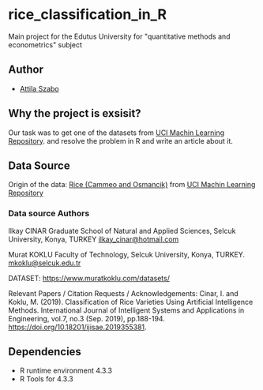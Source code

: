 # rice_classification_in_R
Main project for the Edutus University for "quantitative methods and econometrics" subject

## Author
- [Attila Szabo](https://github.com/Tailor993)

## Why the project is exsisit?
Our task was to get one of the datasets from [UCI Machin Learning Repository](https://archive.ics.uci.edu/).  and resolve the problem in R and write an article about it.

## Data Source
Origin of the data: [Rice (Cammeo and Osmancik)](https://archive.ics.uci.edu/dataset/545/rice+cammeo+and+osmancik) from [UCI Machin Learning Repository](https://archive.ics.uci.edu/)

### Data source Authors
Ilkay CINAR
Graduate School of Natural and Applied Sciences, 
Selcuk University, Konya, TURKEY
ilkay_cinar@hotmail.com

Murat KOKLU
Faculty of Technology, 
Selcuk University, Konya, TURKEY.
mkoklu@selcuk.edu.tr

DATASET: https://www.muratkoklu.com/datasets/

Relevant Papers / Citation Requests / Acknowledgements:
Cinar, I. and Koklu, M. (2019). Classification of Rice Varieties Using Artificial Intelligence Methods. International Journal of Intelligent Systems and Applications in Engineering, vol.7, no.3 (Sep. 2019), pp.188-194. https://doi.org/10.18201/ijisae.2019355381.

## Dependencies
- R runtime environment 4.3.3
- R Tools for 4.3.3